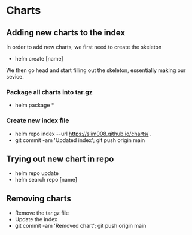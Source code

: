 # Charts

## Adding new charts to the index
In order to add new charts, we first need to create the skeleton
- helm create [name]

We then go head and start filling out the skeleton, essentially making our sevice.

### Package all charts into tar.gz
- helm package *

### Create new index file
- helm repo index --url https://slim008.github.io/charts/ .
- git commit -am 'Updated index'; git push origin main

## Trying out new chart in repo
- helm repo update
- helm search repo [name]

## Removing charts
- Remove the tar.gz file
- Update the index
- git commit -am 'Removed chart'; git push origin main
